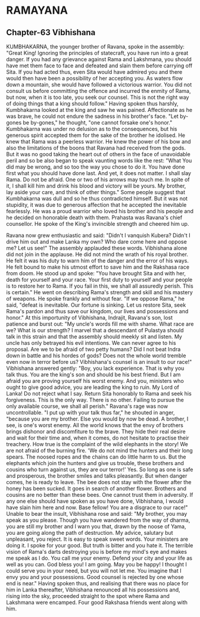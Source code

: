 # RAMAYANA
## Chapter-63 Vibhishana

KUMBHAKARNA, the younger brother of Ravana, spoke in the assembly: "Great King! Ignoring the principles of statecraft, you have run into a great danger. If you had any grievance against Rama and Lakshmana, you should have met them face to face and defeated and slain them before carrying off Sita. If you had acted thus, even Sita would have admired you and there would then have been a possibility of her accepting you. As waters flow down a mountain, she would have followed a victorious warrior. You did not consult us before committing the offence and incurred the enmity of Rama, but now, when it is too late, you seek our counsel. This is not the right way of doing things that a king should follow." Having spoken thus harshly, Kumbhakarna looked at the king and saw he was pained. Affectionate as he was brave, he could not endure the sadness in his brother's face. "Let by-gones be by-gones," he thought, "one cannot forsake one's honor." Kumbhakarna was under no delusion as to the consequences, but his generous spirit accepted them for the sake of the brother he idolised. He knew that Rama was a peerless warrior. He knew the power of his bow and also the limitations of the boons that Ravana had received from the gods. But it was no good taking the heart out of others in the face of unavoidable peril and so be also began to speak vaunting words like the rest: "What You did may be wrong, and so too the way you chose to do it. You have done first what you should have done last. And yet, it does not matter. I shall slay Rama. Do not be afraid. One or two of his arrows may touch me. In spite of it, I shall kill him and drink his blood and victory will be yours. My brother, lay aside your care, and think of other things." Some people suggest that Kumbhakarna was dull and so he thus contradicted himself. But it was not stupidity, it was due to generous affection that he accepted the inevitable fearlessly. He was a proud warrior who loved his brother and his people and he decided on honorable death with them. Prahasta was Ravana's chief counsellor. He spoke of the King's invincible strength and cheered him up.

Ravana now grew enthusiastic and said: "Didn't I vanquish Kubera? Didn't I drive him out and make Lanka my own? Who dare come here and oppose me? Let us see!" The assembly applauded these words. Vibhishana alone did not join in the applause. He did not mind the wrath of his royal brother. He felt it was his duty to warn him of the danger and the error of his ways. He felt bound to make his utmost effort to save him and the Rakshasa race from doom. He stood up and spoke: "You have brought Sita and with her, death for yourself and your race. Your first duty to yourself and your people is to restore her to Rama. If you fail in this, we shall all assuredly perish. This is certain." He went on describing Rama's strength and skill and his mastery of weapons. He spoke frankly and without fear. "If we oppose Rama," he said, "defeat is inevitable. Our fortune is sinking. Let us restore Sita, seek Rama's pardon and thus save our kingdom, our lives and possessions and honor." At this importunity of Vibhishana, Indrajit, Ravana's son, lost patience and burst out: "My uncle's words fill me with shame. What race are we? What is our strength? I marvel that a descendant of Pulastya should talk in this strain and that the assembly should meekly sit and listen. My uncle has only betrayed his evil intentions. We can never agree to his proposal. Are we to be afraid of two petty humans? Did I not beat Indra down in battle and his hordes of gods? Does not the whole world tremble even now in terror before us? Vibhishana's counsel is an insult to our race!" Vibhishana answered gently: "Boy, you lack experience. That is why you talk thus. You are the king's son and should be his best friend. But I am afraid you are proving yourself his worst enemy. And you, ministers who ought to give good advice, you are leading the king to ruin. My Lord of Lanka! Do not reject what I say. Return Sita honorably to Rama and seek his forgiveness. This is the only way. There is no other. Failing to pursue the only available course, we shall all perish." Ravana's rage was now uncontrollable. "I put up with your talk thus far," he shouted in anger, "because you are my brother. Else you would by now be dead. A brother, I see, is one's worst enemy. All the world knows that the envy of brothers brings dishonor and discomfiture to the brave. They hide their real desire and wait for their time and, when it comes, do not hesitate to practise their treachery. How true is the complaint of the wild elephants in the story! We are not afraid of the burning fire. 'We do not mind the hunters and their long spears. The noosed ropes and the chains can do little harm to us. But the elephants which join the hunters and give us trouble, these brothers and cousins who turn against us, they are our terror!' Yes. So long as one is safe and prosperous, the brother smiles and talks pleasantly. But when danger comes, he is ready to leave. The bee does not stay with the flower after the honey has been sucked. It goes in search of another flower. Brothers and cousins are no better than these bees. One cannot trust them in adversity. If any one else should have spoken as you have done, Vibhishana, I would have slain him here and now. Base fellow! You are a disgrace to our race!" Unable to bear the insult, Vibhishana rose and said: "My brother, you may speak as you please. Though you have wandered from the way of dharma, you are still my brother and I warn you that, drawn by the noose of Yama, you are going along the path of destruction. My advice, salutary but unpleasant, you reject. It is easy to speak sweet words. Your ministers are doing it. I spoke for your good. But truth is bitter and you hate it. The terrible vision of Rama's darts destroying you is before my mind's eye and makes me speak as I do. You call me your enemy. Defend your city and your life as well as you can. God bless you! I am going. May you be happy! I thought I could serve you in your need, but you will not let me. You imagine that I envy you and your possessions. Good counsel is rejected by one whose end is near." Having spoken thus, and realising that there was no place for him in Lanka thereafter, Vibhishana renounced all his possessions and, rising into the sky, proceeded straight to the spot where Rama and Lakshmana were encamped. Four good Rakshasa friends went along with him.